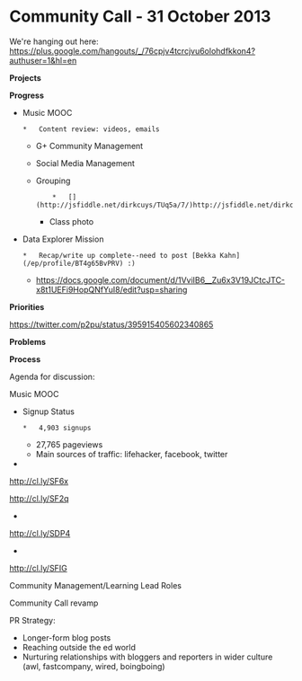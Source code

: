 # Community Call - 31 October 2013

We're hanging out here: [](https://plus.google.com/hangouts/_/76cpjv4tcrcjvu6olohdfkkon4?authuser=1&hl=en)https://plus.google.com/hangouts/_/76cpjv4tcrcjvu6olohdfkkon4?authuser=1&hl=en

**Projects**

**Progress**

*   Music MOOC

        *   Content review: videos, emails
    *   G+ Community Management
    *   Social Media Management
    *   Grouping 

                *   [](http://jsfiddle.net/dirkcuys/TUq5a/7/)http://jsfiddle.net/dirkcuys/TUq5a/7/

        *   Class photo

*   Data Explorer Mission

        *   Recap/write up complete--need to post [Bekka Kahn](/ep/profile/BT4g65BvPRV) :)
    *   [](https://docs.google.com/document/d/1VviIB6__Zu6x3V19JCtcJTC-x8t1UEFi9HopQNfYuI8/edit?usp=sharing)https://docs.google.com/document/d/1VviIB6__Zu6x3V19JCtcJTC-x8t1UEFi9HopQNfYuI8/edit?usp=sharing

**Priorities**

[](https://twitter.com/p2pu/status/395915405602340865)https://twitter.com/p2pu/status/395915405602340865

**Problems**

**Process**

Agenda for discussion:

Music MOOC

*   Signup Status

        *   4,903 signups
    *   27,765 pageviews
    *   Main sources of traffic: lifehacker, facebook, twitter

*

[](http://cl.ly/SF6x)http://cl.ly/SF6x

[](http://cl.ly/SF2q)http://cl.ly/SF2q

*

[](http://cl.ly/SDP4)http://cl.ly/SDP4

*

[](http://cl.ly/SFIG)http://cl.ly/SFIG

Community Management/Learning Lead Roles

Community Call revamp

PR Strategy:

*   Longer-form blog posts
*   Reaching outside the ed world
*   Nurturing relationships with bloggers and reporters in wider culture (awl, fastcompany, wired, boingboing)